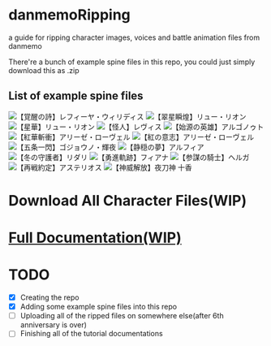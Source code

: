 # danmemoRipping
a guide for ripping character images, voices and battle animation files from danmemo

There're a bunch of example spine files in this repo, you could just simply download this as .zip

## List of example spine files
![](https://media.discordapp.net/attachments/1106922465533366343/1120181435463110696/hex.png "【覚醒の詩】レフィーヤ・ウィリディス")
![](https://media.discordapp.net/attachments/1106922465533366343/1120181400075784234/hex_2.png "【翠星瞬煌】リュー・リオン")
![](https://media.discordapp.net/attachments/1106922465533366343/1120181400327434250/hex_3.png "【星華】リュー・リオン")
![](https://media.discordapp.net/attachments/1106922465533366343/1120181400570699796/hex_4.png "【怪人】レヴィス")
![](https://media.discordapp.net/attachments/1106922465533366343/1120181400985948190/hex_5.png "【始源の英雄】アルゴノゥト")
![](https://media.discordapp.net/attachments/1106922465533366343/1120181401401172069/hex_6.png "【紅華斬衝】アリーゼ・ローヴェル")
![](https://media.discordapp.net/attachments/1106922465533366343/1120181401938055168/hex_7.png "【紅の意志】アリーゼ・ローヴェル")
![](https://media.discordapp.net/attachments/1106922465533366343/1120181402286170153/hex_8.png "【五条一閃】ゴジョウノ・輝夜")
![](https://media.discordapp.net/attachments/1106922465533366343/1120181402667864074/hex_9.png "【静穏の夢】アルフィア")
![](https://media.discordapp.net/attachments/1106922465533366343/1120181402961457213/hex_10.png "【冬の守護者】リダリ")
![](https://media.discordapp.net/attachments/1106922465533366343/1120181399840891012/hex_11.png "【勇進軌跡】フィアナ")
![](https://media.discordapp.net/attachments/1106922465533366343/1120181435693805678/hex_12.png "【参謀の騎士】ヘルガ")
![](https://media.discordapp.net/attachments/1106922465533366343/1120181436016771132/hex_13.png "【再戦約定】アステリオス")
![](https://media.discordapp.net/attachments/1106922465533366343/1120181436557824133/hex_14.png "【神威解放】夜刀神 十香")

# Download All Character Files(WIP)

# [Full Documentation(WIP)](https://github.com/MarioUniverseZ/danmemoRipping/wiki)

# TODO
- [x] Creating the repo
- [x] Adding some example spine files into this repo
- [ ] Uploading all of the ripped files on somewhere else(after 6th anniversary is over)
- [ ] Finishing all of the tutorial documentations

